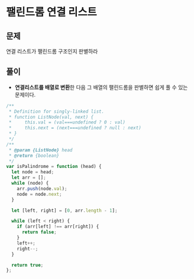 # 팰린드롬 연결 리스트

## 문제

연결 리스트가 팰린드롬 구조인지 판별하라

## 풀이

- **연결리스트를 배열로 변환**한 다음 그 배열의 팰린드롬을 판별하면 쉽게 풀 수 있는 문제이다.

```javascript
/**
 * Definition for singly-linked list.
 * function ListNode(val, next) {
 *     this.val = (val===undefined ? 0 : val)
 *     this.next = (next===undefined ? null : next)
 * }
 */
/**
 * @param {ListNode} head
 * @return {boolean}
 */
var isPalindrome = function (head) {
  let node = head;
  let arr = [];
  while (node) {
    arr.push(node.val);
    node = node.next;
  }

  let [left, right] = [0, arr.length - 1];

  while (left < right) {
    if (arr[left] !== arr[right]) {
      return false;
    }
    left++;
    right--;
  }

  return true;
};
```
